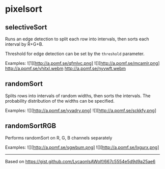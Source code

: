 # pixelsort

## selectiveSort

Runs an edge detection to split each row into intervals, then sorts each interval by R+G+B.

Threshold for edge detection can be set by the `threshold` parameter.

Examples: ![1][http://a.pomf.se/qfmlvc.png] ![][http://a.pomf.se/mcamlr.png] http://a.pomf.se/vhitxl.webm http://a.pomf.se/nyvwft.webm

## randomSort

Splits rows into intervals of random widths, then sorts the intervals. The probability distribution of the widths can be specified.

Examples: ![][http://a.pomf.se/yvadry.png] ![][http://a.pomf.se/sckkfy.png]

## randomSortRGB

Performs randomSort on R, G, B channels separately

Examples: ![][http://a.pomf.se/sgwbum.png] ![][http://a.pomf.se/lxgurx.png]

---

Based on https://gist.github.com/LycaonIsAWolf/667c5554e5d9d9a25ae6
